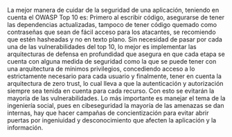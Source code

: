 La mejor manera de cuidar de la seguridad de una aplicación, teniendo en cuenta el OWASP Top 10 es: Primero al escribir código, asegurarse de tener las dependencias actualizadas, tampoco de tener código quemado como contraseñas 
que sean de fácil acceso para los atacantes, se recomiendo que estén hasheadas y no en texto plano. Sin necesidad de pasar por cada una de las vulnerabilidades del top 10, lo mejor es implementar las arquitecturas de defensa en 
profundidad que asegura en que cada etapa se cuenta con alguna medida de seguridad como la que se puede tener con una arquitectura de mínimos privilegios, concediendo acceso a lo estrictamente necesario para cada usuario y finalmente,
tener en cuenta la arquitectura de zero trust, lo cual lleva a que la autenticación y autorización siempre sea tenida en cuenta para cada recurso. Con esto se evitarán la mayoría de las vulnerabilidades. Lo más importante es manejar
el tema de la ingeniería social, pues en cibeseguridad la mayoría de las amenazas se dan internas, hay que hacer campañas de concientización para evitar abrir puertas por ingeniuidad y desconocimiento que afecten la aplicación y la
información.